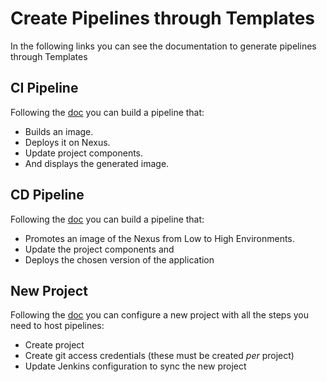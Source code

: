 # Create Pipelines through Templates

In the following links you can see the documentation to generate pipelines through Templates

## CI Pipeline

Following the [doc](./docs/CreateCIPipelines.md "Create CI Pipeline") you can build a pipeline that:

- Builds an image.
- Deploys it on Nexus.
- Update project components.
- And displays the generated image.

## CD Pipeline

Following the [doc](./docs/CreateCDPipelines.md "Create CD Pipeline") you can build a pipeline that:

- Promotes an image of the Nexus from Low to High Environments.
- Update the project components and
- Deploys the chosen version of the application

## New Project

Following the [doc](./docs/CreateNewProject.md "Create New Project") you can configure a new project with all the steps you need to host pipelines:

- Create project
- Create git access credentials (these must be created *per* project)
- Update Jenkins configuration to sync the new project
